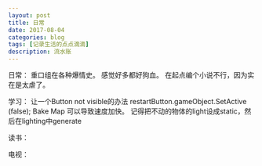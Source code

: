 ```yaml
---
layout: post
title: 日常
date: 2017-08-04
categories: blog
tags: [记录生活的点点滴滴]
description: 流水账
---
```


日常：
    重口组在各种爆情史。
    感觉好多都好狗血。
    在起点编个小说不行，因为实在是太虐了。

学习：
让一个Button not visible的办法
		restartButton.gameObject.SetActive (false);
Bake Map 可以导致速度加快。
记得把不动的物体的light设成static，然后在lighting中generate


读书：


电视：




